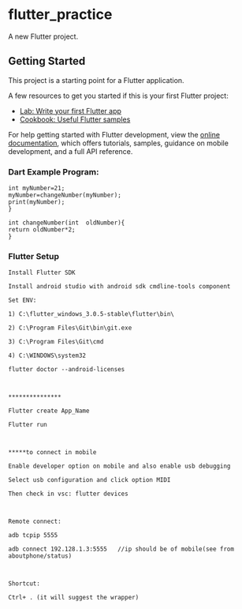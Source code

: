 # flutter_practice

A new Flutter project.

## Getting Started

This project is a starting point for a Flutter application.

A few resources to get you started if this is your first Flutter project:

- [Lab: Write your first Flutter app](https://docs.flutter.dev/get-started/codelab)
- [Cookbook: Useful Flutter samples](https://docs.flutter.dev/cookbook)

For help getting started with Flutter development, view the
[online documentation](https://docs.flutter.dev/), which offers tutorials,
samples, guidance on mobile development, and a full API reference.

### Dart Example Program:
```void main(){
int myNumber=21;
myNumber=changeNumber(myNumber);
print(myNumber);         
}

int changeNumber(int  oldNumber){
return oldNumber*2;
}
```
### Flutter Setup
```
Install Flutter SDK 

Install android studio with android sdk cmdline-tools component 

Set ENV: 

1) C:\flutter_windows_3.0.5-stable\flutter\bin\ 

2) C:\Program Files\Git\bin\git.exe 

3) C:\Program Files\Git\cmd 

4) C:\WINDOWS\system32 

flutter doctor --android-licenses 

 

*************** 

Flutter create App_Name 

Flutter run 

 

*****to connect in mobile 

Enable developer option on mobile and also enable usb debugging 

Select usb configuration and click option MIDI 

Then check in vsc: flutter devices 

 

Remote connect: 

adb tcpip 5555 

adb connect 192.128.1.3:5555   //ip should be of mobile(see from aboutphone/status)  

 

Shortcut: 

Ctrl+ . (it will suggest the wrapper) 
```
                   
